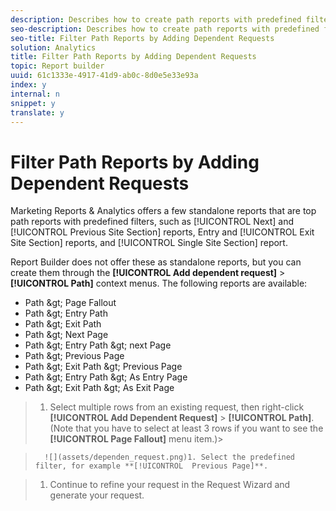 ```yaml
---
description: Describes how to create path reports with predefined filters.
seo-description: Describes how to create path reports with predefined filters.
seo-title: Filter Path Reports by Adding Dependent Requests
solution: Analytics
title: Filter Path Reports by Adding Dependent Requests
topic: Report builder
uuid: 61c1333e-4917-41d9-ab0c-8d0e5e33e93a
index: y
internal: n
snippet: y
translate: y
---
```


# Filter Path Reports by Adding Dependent Requests

Marketing Reports &amp; Analytics offers a few standalone reports that are top path reports with predefined filters, such as [!UICONTROL  Next] and [!UICONTROL  Previous Site Section] reports, Entry and [!UICONTROL  Exit Site Section] reports, and [!UICONTROL  Single Site Section] report. 

Report Builder does not offer these as standalone reports, but you can create them through the **[!UICONTROL  Add dependent request]** > **[!UICONTROL  Path]** context menus. The following reports are available: 

* Path &amp;gt; Page Fallout
* Path &amp;gt; Entry Path
* Path &amp;gt; Exit Path
* Path &amp;gt; Next Page
* Path &amp;gt; Entry Path &amp;gt; next Page
* Path &amp;gt; Previous Page
* Path &amp;gt; Exit Path &amp;gt; Previous Page
* Path &amp;gt; Entry Path &amp;gt; As Entry Page
* Path &amp;gt; Exit Path &amp;gt; As Exit Page

>1. Select multiple rows from an existing request, then right-click **[!UICONTROL  Add Dependent Request]** > **[!UICONTROL  Path]**.
>   (Note that you have to select at least 3 rows if you want to see the **[!UICONTROL  Page Fallout]** menu item.)>

>       ![](assets/dependen_request.png)1. Select the predefined filter, for example **[!UICONTROL  Previous Page]**.

>1. Continue to refine your request in the Request Wizard and generate your request.
